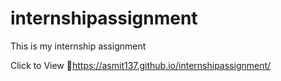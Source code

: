 # internshipassignment
This is my internship assignment


Click to View
🔗https://asmit137.github.io/internshipassignment/
